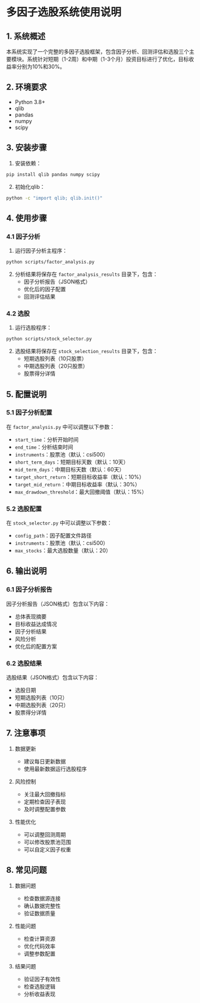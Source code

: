 # 多因子选股系统使用说明

## 1. 系统概述

本系统实现了一个完整的多因子选股框架，包含因子分析、回测评估和选股三个主要模块。系统针对短期（1-2周）和中期（1-3个月）投资目标进行了优化，目标收益率分别为10%和30%。

## 2. 环境要求

- Python 3.8+
- qlib
- pandas
- numpy
- scipy

## 3. 安装步骤

1. 安装依赖：
```bash
pip install qlib pandas numpy scipy
```

2. 初始化qlib：
```bash
python -c "import qlib; qlib.init()"
```

## 4. 使用步骤

### 4.1 因子分析

1. 运行因子分析主程序：
```bash
python scripts/factor_analysis.py
```

2. 分析结果将保存在 `factor_analysis_results` 目录下，包含：
   - 因子分析报告（JSON格式）
   - 优化后的因子配置
   - 回测评估结果

### 4.2 选股

1. 运行选股程序：
```bash
python scripts/stock_selector.py
```

2. 选股结果将保存在 `stock_selection_results` 目录下，包含：
   - 短期选股列表（10只股票）
   - 中期选股列表（20只股票）
   - 股票得分详情

## 5. 配置说明

### 5.1 因子分析配置

在 `factor_analysis.py` 中可以调整以下参数：
- `start_time`：分析开始时间
- `end_time`：分析结束时间
- `instruments`：股票池（默认：csi500）
- `short_term_days`：短期目标天数（默认：10天）
- `mid_term_days`：中期目标天数（默认：60天）
- `target_short_return`：短期目标收益率（默认：10%）
- `target_mid_return`：中期目标收益率（默认：30%）
- `max_drawdown_threshold`：最大回撤阈值（默认：15%）

### 5.2 选股配置

在 `stock_selector.py` 中可以调整以下参数：
- `config_path`：因子配置文件路径
- `instruments`：股票池（默认：csi500）
- `max_stocks`：最大选股数量（默认：20）

## 6. 输出说明

### 6.1 因子分析报告

因子分析报告（JSON格式）包含以下内容：
- 总体表现摘要
- 目标收益达成情况
- 因子分析结果
- 风险分析
- 优化后的配置方案

### 6.2 选股结果

选股结果（JSON格式）包含以下内容：
- 选股日期
- 短期选股列表（10只）
- 中期选股列表（20只）
- 股票得分详情

## 7. 注意事项

1. 数据更新
   - 建议每日更新数据
   - 使用最新数据运行选股程序

2. 风险控制
   - 关注最大回撤指标
   - 定期检查因子表现
   - 及时调整配置参数

3. 性能优化
   - 可以调整回测周期
   - 可以修改股票池范围
   - 可以自定义因子权重

## 8. 常见问题

1. 数据问题
   - 检查数据源连接
   - 确认数据完整性
   - 验证数据质量

2. 性能问题
   - 检查计算资源
   - 优化代码效率
   - 调整参数配置

3. 结果问题
   - 验证因子有效性
   - 检查选股逻辑
   - 分析收益表现 